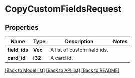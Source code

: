 # CopyCustomFieldsRequest

## Properties

Name | Type | Description | Notes
------------ | ------------- | ------------- | -------------
**field_ids** | **Vec<i32>** | A list of custom field ids. | 
**card_id** | **i32** | A card id. | 

[[Back to Model list]](../README.md#documentation-for-models) [[Back to API list]](../README.md#documentation-for-api-endpoints) [[Back to README]](../README.md)


